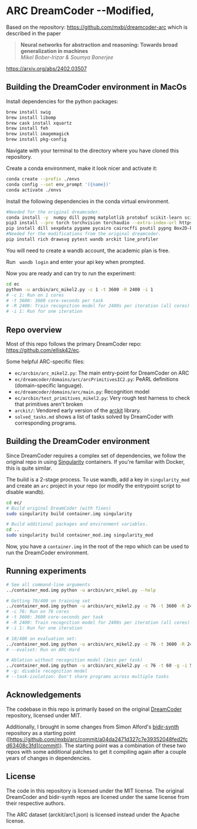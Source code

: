 # ARC DreamCoder --Modified,
Based on the repository:
https://github.com/mxbi/dreamcoder-arc
which is described in the paper 
> **Neural networks for abstraction and reasoning: Towards broad generalization in machines**  
> *Mikel Bober-Irizar & Soumya Banerjee*

https://arxiv.org/abs/2402.03507
## Building the DreamCoder environment in MacOs

Install dependencies for the python packages:
```bash 
brew install swig
brew install libomp
brew cask install xquartz
brew install feh
brew install imagemagick
brew install pkg-config
```

Navigate with your terminal to the directory where you have cloned this repository. 

Create a conda environment, make it look nicer and activate it: 
```bash
conda create --prefix ./envs
conda config --set env_prompt '({name})'
conda activate ./envs
```
Install the following dependencies in the conda virtual environment.
```bash
#Needed for the original dreamcoder.
conda install -y  numpy dill pyzmq matplotlib protobuf scikit-learn scipy
pip3 install --pre torch torchvision torchaudio --extra-index-url https://download.pytorch.org/whl/nightly/cpu
pip install dill sexpdata pygame pycairo cairocffi psutil pypng Box2D-kengz graphviz frozendict pathos vose
#Needed for the modifications from the original dreamcoder.
pip install rich drawsvg pytest wandb arckit line_profiler
```
You will need to create a wandb account, the academic plan is free. 

Run  ``` wandb login``` and enter your api key when prompted. 

Now you are ready and can try to run the experiment:
```bash
cd ec
python -u arcbin/arc_mikel2.py -c 1 -t 3600 -R 2400 -i 1
# -c 1: Run on 1 cores
# -t 3600: 3600 core-seconds per task
# -R 2400: Train recognition model for 2400s per iteration (all cores)
# -i 1: Run for one iteration
```
## Repo overview

Most of this repo follows the primary DreamCoder repo: https://github.com/ellisk42/ec.

Some helpful ARC-specific files:
- `ec/arcbin/arc_mikel2.py`: The main entry-point for DreamCoder on ARC
- `ec/dreamcoder/domains/arc/arcPrimitivesIC2.py`: PeARL definitions (domain-specific language).
- `ec/dreamcoder/domains/arc/main.py`: Recognition model
- `ec/arcbin/test_primitives_mikel2.py`: Very rough test harness to check that primitives aren't broken
- `arckit/`: Vendored early version of the [arckit](https://github.com/mxbi/arckit) library.
- `solved_tasks.md` shows a list of tasks solved by DreamCoder with corresponding programs.

## Building the DreamCoder environment

Since DreamCoder requires a complex set of dependencies, we follow the original repo in using [Singularity](https://docs.sylabs.io/guides/3.5/user-guide/introduction.html) containers. If you're familiar with Docker, this is quite similar.

The build is a 2-stage process. To use wandb, add a key in `singularity_mod` and create an `arc` project in your repo (or modify the entrypoint script to disable wandb).

```bash
cd ec/
# Build original DreamCoder (with fixes)
sudo singularity build container.img singularity

# Build additional packages and environment variables.
cd ..
sudo singularity build container_mod.img singularity_mod
```

Now, you have a `container.img` in the root of the repo which can be used to run the DreamCoder environment.

## Running experiments

```bash
# See all command-line arguments
../container_mod.img python -u arcbin/arc_mikel.py --help

# Getting 70/400 on training set
../container_mod.img python -u arcbin/arc_mikel2.py -c 76 -t 3600 -R 2400 -i 1
# -c 76: Run on 76 cores
# -t 3600: 3600 core-seconds per task
# -R 2400: Train recognition model for 2400s per iteration (all cores)
# -i 1: Run for one iteration

# 18/400 on evaluation set:
../container_mod.img python -u arcbin/arc_mikel2.py -c 76 -t 3600 -R 2400 -i 1 --evalset
# --evalset: Run on ARC-Hard

# Ablation without recognition model (1min per task)
../container_mod.img python -u arcbin/arc_mikel2.py -c 76 -t 60 -g -i 5 --task-isolation
# -g: disable recognition model
# --task-isolation: Don't share programs across multiple tasks
```

## Acknowledgements

The codebase in this repo is primarily based on the original [DreamCoder](https://github.com/ellisk42/ec) repository, licensed under MIT.

Additionally, I brought in some changes from Simon Alford's [bidir-synth](https://github.com/simonalford42/bidir-synth) repository as a starting point ([https://github.com/mxbi/arc/commit/a04da2471d327c7e39352048fed2fcd63408c3fd](commit)). The starting point was a combination of these two repos with some additional patches to get it compiling again after a couple years of changes in dependencies.

## License

The code in this repository is licensed under the MIT license. The original DreamCoder and bidir-synth repos are licened under the same license from their respective authors.

The ARC dataset (arckit/arc1.json) is licensed instead under the Apache license.